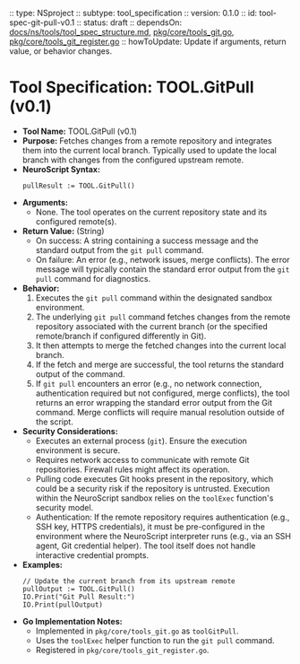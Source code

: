  :: type: NSproject
 :: subtype: tool_specification
 :: version: 0.1.0
 :: id: tool-spec-git-pull-v0.1
 :: status: draft
 :: dependsOn: [docs/ns/tools/tool_spec_structure.md](./tool_spec_structure.md), [pkg/core/tools_git.go](../../pkg/core/tools_git.go), [pkg/core/tools_git_register.go](../../pkg/core/tools_git_register.go)
 :: howToUpdate: Update if arguments, return value, or behavior changes.

 # Tool Specification: TOOL.GitPull (v0.1)

 * **Tool Name:** TOOL.GitPull (v0.1)
 * **Purpose:** Fetches changes from a remote repository and integrates them into the current local branch. Typically used to update the local branch with changes from the configured upstream remote.
 * **NeuroScript Syntax:**
   ```neuroscript
   pullResult := TOOL.GitPull()
   ```
 * **Arguments:**
    * None. The tool operates on the current repository state and its configured remote(s).
 * **Return Value:** (String)
    * On success: A string containing a success message and the standard output from the `git pull` command.
    * On failure: An error (e.g., network issues, merge conflicts). The error message will typically contain the standard error output from the `git pull` command for diagnostics.
 * **Behavior:**
    1. Executes the `git pull` command within the designated sandbox environment.
    2. The underlying `git pull` command fetches changes from the remote repository associated with the current branch (or the specified remote/branch if configured differently in Git).
    3. It then attempts to merge the fetched changes into the current local branch.
    4. If the fetch and merge are successful, the tool returns the standard output of the command.
    5. If `git pull` encounters an error (e.g., no network connection, authentication required but not configured, merge conflicts), the tool returns an error wrapping the standard error output from the Git command. Merge conflicts will require manual resolution outside of the script.
 * **Security Considerations:**
    * Executes an external process (`git`). Ensure the execution environment is secure.
    * Requires network access to communicate with remote Git repositories. Firewall rules might affect its operation.
    * Pulling code executes Git hooks present in the repository, which could be a security risk if the repository is untrusted. Execution within the NeuroScript sandbox relies on the `toolExec` function's security model.
    * Authentication: If the remote repository requires authentication (e.g., SSH key, HTTPS credentials), it must be pre-configured in the environment where the NeuroScript interpreter runs (e.g., via an SSH agent, Git credential helper). The tool itself does not handle interactive credential prompts.
 * **Examples:**
   ```neuroscript
   // Update the current branch from its upstream remote
   pullOutput := TOOL.GitPull()
   IO.Print("Git Pull Result:")
   IO.Print(pullOutput)
   ```
 * **Go Implementation Notes:**
    * Implemented in `pkg/core/tools_git.go` as `toolGitPull`.
    * Uses the `toolExec` helper function to run the `git pull` command.
    * Registered in `pkg/core/tools_git_register.go`.